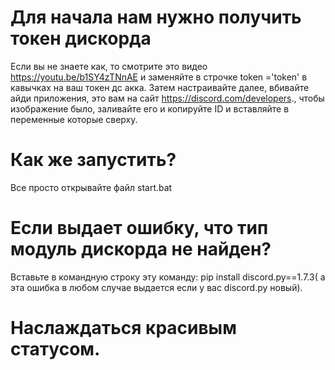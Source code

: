 # Для начала нам нужно получить токен дискорда
Если вы не знаете как, то смотрите это видео https://youtu.be/b1SY4zTNnAE и заменяйте в строчке token ='token' в кавычках на ваш токен дс акка. Затем настраивайте далее, вбивайте айди приложения, это вам на сайт https://discord.com/developers., чтобы изображение было, заливайте его и копируйте ID и вставляйте в переменные которые сверху.

# Как же запустить? 
Все просто открывайте файл start.bat

# Если выдает ошибку, что тип модуль дискорда не найден? 
Вставьте в командную строку эту команду: pip install discord.py==1.7.3( а эта ошибка в любом случае выдается если у вас discord.py новый).

# Наслаждаться красивым статусом.
